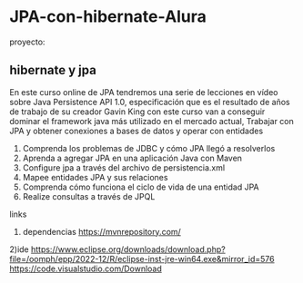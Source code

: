 # <h1>JPA-con-hibernate-Alura</h1>

proyecto: <h2>hibernate y jpa</h2>

En este curso online de JPA tendremos una serie de lecciones en vídeo sobre Java Persistence API 1.0, especificación que es el resultado de años de trabajo de su creador Gavin King con este curso van a conseguir dominar el framework java más utilizado en el mercado actual, Trabajar con JPA  y obtener conexiones a bases de datos y operar con entidades

<ol>
  <li>Comprenda los problemas de JDBC y cómo JPA llegó a resolverlos</li>
  <li>Aprenda a agregar JPA en una aplicación Java con Maven</li>
  <li>Configure jpa a través del archivo de persistencia.xml</li>
  <li>Mapee entidades JPA y sus relaciones</li>
  <li>Comprenda cómo funciona el ciclo de vida de una entidad JPA</li>
  <li>Realize consultas a través de JPQL</li>
</ol>

links

1) dependencias
<a>https://mvnrepository.com/</a>

2)ide
https://www.eclipse.org/downloads/download.php?file=/oomph/epp/2022-12/R/eclipse-inst-jre-win64.exe&mirror_id=576
https://code.visualstudio.com/Download

